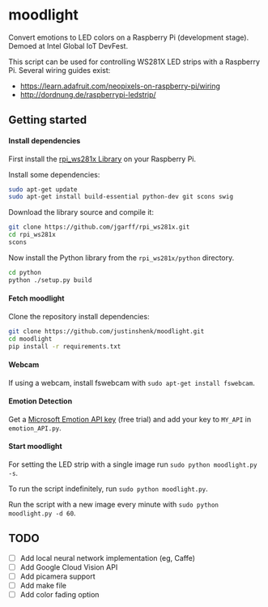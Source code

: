 moodlight
========

Convert emotions to LED colors on a Raspberry Pi (development stage). Demoed at Intel Global IoT DevFest.

This script can be used for controlling WS281X LED strips with a Raspberry Pi. Several wiring guides exist:
- https://learn.adafruit.com/neopixels-on-raspberry-pi/wiring
- http://dordnung.de/raspberrypi-ledstrip/

## Getting started

#### Install dependencies

First install the [rpi_ws281x Library](https://learn.adafruit.com/neopixels-on-raspberry-pi/software#compile-and-install-rpi-ws281x-library) on your Raspberry Pi.

Install some dependencies:

```sh
sudo apt-get update
sudo apt-get install build-essential python-dev git scons swig
```

Download the library source and compile it:
```sh
git clone https://github.com/jgarff/rpi_ws281x.git
cd rpi_ws281x
scons
```

Now install the Python library from the `rpi_ws281x/python` directory.

```sh
cd python
python ./setup.py build
```

#### Fetch moodlight

Clone the repository install dependencies:
```sh
git clone https://github.com/justinshenk/moodlight.git
cd moodlight
pip install -r requirements.txt
```

#### Webcam
If using a webcam, install fswebcam with `sudo apt-get install fswebcam`.

#### Emotion Detection
Get a [Microsoft Emotion API key](https://azure.microsoft.com/en-us/try/cognitive-services/?api=emotion-api) (free trial) and add your key to `MY_API` in `emotion_API.py`.

#### Start moodlight
For setting the LED strip with a single image run
`sudo python moodlight.py -s`.

To run the script indefinitely, run `sudo python moodlight.py`.

Run the script with a new image every minute with `sudo python moodlight.py -d 60`.

## TODO
 - [ ] Add local neural network implementation (eg, Caffe)
 - [ ] Add Google Cloud Vision API
 - [ ] Add picamera support
 - [ ] Add make file
 - [ ] Add color fading option
